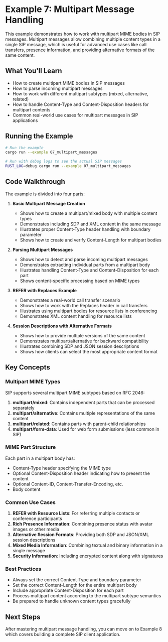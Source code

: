 # Example 7: Multipart Message Handling

This example demonstrates how to work with multipart MIME bodies in SIP messages. Multipart messages allow combining multiple content types in a single SIP message, which is useful for advanced use cases like call transfers, presence information, and providing alternative formats of the same content.

## What You'll Learn

- How to create multipart MIME bodies in SIP messages
- How to parse incoming multipart messages
- How to work with different multipart subtypes (mixed, alternative, related)
- How to handle Content-Type and Content-Disposition headers for multipart contents
- Common real-world use cases for multipart messages in SIP applications

## Running the Example

```bash
# Run the example
cargo run --example 07_multipart_messages

# Run with debug logs to see the actual SIP messages
RUST_LOG=debug cargo run --example 07_multipart_messages
```

## Code Walkthrough

The example is divided into four parts:

1. **Basic Multipart Message Creation**
   - Shows how to create a multipart/mixed body with multiple content types
   - Demonstrates including SDP and XML content in the same message
   - Illustrates proper Content-Type header handling with boundary parameter
   - Shows how to create and verify Content-Length for multipart bodies

2. **Parsing Multipart Messages**
   - Shows how to detect and parse incoming multipart messages
   - Demonstrates extracting individual parts from a multipart body
   - Illustrates handling Content-Type and Content-Disposition for each part
   - Shows content-specific processing based on MIME types

3. **REFER with Replaces Example**
   - Demonstrates a real-world call transfer scenario
   - Shows how to work with the Replaces header in call transfers
   - Illustrates using multipart bodies for resource lists in conferencing
   - Demonstrates XML content handling for resource lists

4. **Session Descriptions with Alternative Formats**
   - Shows how to provide multiple versions of the same content
   - Demonstrates multipart/alternative for backward compatibility
   - Illustrates combining SDP and JSON session descriptions
   - Shows how clients can select the most appropriate content format

## Key Concepts

### Multipart MIME Types

SIP supports several multipart MIME subtypes based on RFC 2046:

1. **multipart/mixed**: Contains independent parts that can be processed separately
2. **multipart/alternative**: Contains multiple representations of the same content
3. **multipart/related**: Contains parts with parent-child relationships
4. **multipart/form-data**: Used for web form submissions (less common in SIP)

### MIME Part Structure

Each part in a multipart body has:
- Content-Type header specifying the MIME type
- Optional Content-Disposition header indicating how to present the content
- Optional Content-ID, Content-Transfer-Encoding, etc.
- Body content

### Common Use Cases

1. **REFER with Resource Lists**: For referring multiple contacts or conference participants
2. **Rich Presence Information**: Combining presence status with avatar images or other media
3. **Alternative Session Formats**: Providing both SDP and JSON/XML session descriptions
4. **Mixed Media Information**: Combining textual and binary information in a single message
5. **Security Information**: Including encrypted content along with signatures

### Best Practices

- Always set the correct Content-Type and boundary parameter
- Set the correct Content-Length for the entire multipart body
- Include appropriate Content-Disposition for each part
- Process multipart content according to the multipart subtype semantics
- Be prepared to handle unknown content types gracefully

## Next Steps

After mastering multipart message handling, you can move on to Example 8 which covers building a complete SIP client application. 
